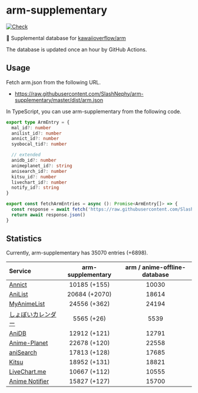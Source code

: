 # arm-supplementary

[![Check](https://github.com/SlashNephy/arm-supplementary/actions/workflows/check-node.yml/badge.svg)](https://github.com/SlashNephy/arm-supplementary/actions/workflows/check-node.yml)

💊 Supplemental database for [kawaiioverflow/arm](https://github.com/kawaiioverflow/arm)

The database is updated once an hour by GitHub Actions.

## Usage

Fetch arm.json from the following URL.

- https://raw.githubusercontent.com/SlashNephy/arm-supplementary/master/dist/arm.json

In TypeScript, you can use arm-supplementary from the following code.

```TypeScript
export type ArmEntry = {
  mal_id?: number
  anilist_id?: number
  annict_id?: number
  syobocal_tid?: number

  // extended
  anidb_id?: number
  animeplanet_id?: string
  anisearch_id?: number
  kitsu_id?: number
  livechart_id?: number
  notify_id?: string
}

export const fetchArmEntries = async (): Promise<ArmEntry[]> => {
  const response = await fetch('https://raw.githubusercontent.com/SlashNephy/arm-supplementary/master/dist/arm.json')
  return await response.json()
}
```

## Statistics

Currently, arm-supplementary has 35070 entries (+6898).

| Service                                     | arm-supplementary | arm / anime-offline-database |
| :------------------------------------------ | :---------------: | :--------------------------: |
| [Annict](https://annict.com)                |   10185 (+155)    |            10030             |
| [AniList](https://anilist.co)               |   20684 (+2070)   |            18614             |
| [MyAnimeList](https://myanimelist.net)      |   24556 (+362)    |            24194             |
| [しょぼいカレンダー](https://cal.syoboi.jp) |    5565 (+26)     |             5539             |
| [AniDB](https://anidb.net)                  |   12912 (+121)    |            12791             |
| [Anime-Planet](https://anime-planet.com)    |   22678 (+120)    |            22558             |
| [aniSearch](https://anisearch.com)          |   17813 (+128)    |            17685             |
| [Kitsu](https://kitsu.io)                   |   18952 (+131)    |            18821             |
| [LiveChart.me](https://livechart.me)        |   10667 (+112)    |            10555             |
| [Anime Notifier](https://notify.moe)        |   15827 (+127)    |            15700             |
